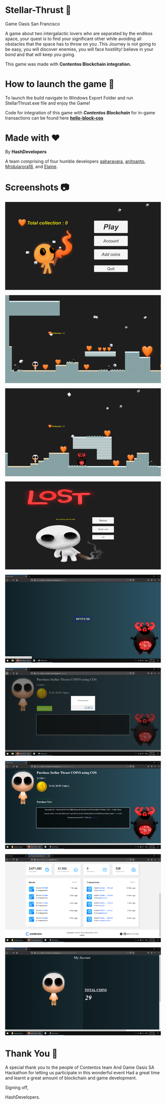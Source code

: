 # Stellar-Thrust :milky_way:
Game Oasis San Francisco

A game about two intergalactic lovers who are separated by the endless space, your quest is to find your significant other while avoiding all obstacles that the space has to throw on you .This Journey is not going to be easy, you will discover enemies, you will face hostility! believe in your bond and that will keep you going.

This game was made with **Contentos Blockchain integration.**

# How to launch the game :rocket:

To launch the build navigate to Windows Export Folder and run StellarThrust.exe file and enjoy the Game!

Code for integration of this game with ***Contentos Blockchain*** for in-game transactions can be found here **[hello-block-cos](https://github.com/gaharavara/hello-block-cos)**


# Made with :heart:

By **HashDevelopers**

A team comprising of four humble developers 
[gaharavara](https://github.com/gaharavara), [anitoanto](https://github.com/anitoanto), [Mridularora18](https://github.com/Mridularora18),
and [Elaine](https://github.com/MackRoe).


 # Screenshots :camera:
 
![Screenshot_15](https://github.com/anitoanto/stellar-thrust/blob/master/Final%20Shots/Screenshot_15.png)

![Screenshot_16](https://github.com/anitoanto/stellar-thrust/blob/master/Final%20Shots/Screenshot_16.png)

![Screenshot_17](https://github.com/anitoanto/stellar-thrust/blob/master/Final%20Shots/Screenshot_17.png)

![Screenshot_18](https://github.com/anitoanto/stellar-thrust/blob/master/Final%20Shots/Screenshot_18.png)

![Screenshot_32](https://github.com/anitoanto/stellar-thrust/blob/master/Final%20Shots/Screenshot_32.png)

 ![Screenshot_34](https://github.com/anitoanto/stellar-thrust/blob/master/Final%20Shots/Screenshot_34.png)
 
 ![Screenshot_42](https://github.com/anitoanto/stellar-thrust/blob/master/Final%20Shots/Screenshot_42.png)
  
 ![Screenshot_43](https://github.com/anitoanto/stellar-thrust/blob/master/Final%20Shots/Screenshot_43.png)
 
 ![Screenshot_45](https://github.com/anitoanto/stellar-thrust/blob/master/Final%20Shots/Screenshot_45.png)
 
 # Thank You :pray:
 
 A special thank you to the people of Contentos team And Game Oasis SA Hackathon for letting us participate in this wonderful event
 Had a great time and learnt a great amount of blockchain and game development.
 
 Signing off,
 
 HashDevelopers.
